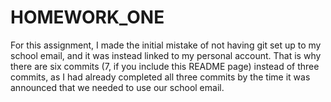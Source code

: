 # HOMEWORK_ONE
For this assignment, I made the initial mistake of not having git set up to my school email, and it was instead linked to my personal account. 
That is why there are six commits (7, if you include this README page) instead of three commits, as I had already completed all three commits by the time it was announced that we needed to use our school email.
